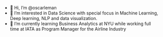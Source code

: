 - 👋 Hi, I’m @oscarleman
- 👀 I’m interested in Data Science with special focus in Machine Learning, Deep learning, NLP and data visualization.
- 🌱 I’m currently learning Business Analytics at NYU while working full time at IATA as Program Manager for the Airline Industry

<!---
oscarleman/oscarleman is a ✨ special ✨ repository because its `README.md` (this file) appears on your GitHub profile.
You can click the Preview link to take a look at your changes.
--->
